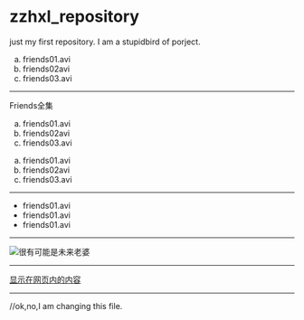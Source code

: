 # zzhxl_repository
just my first repository.
I am a stupidbird of porject.
<!doctype html>
<html lang="en">
 <head>
  <meta charset="UTF-8"><!--字符集-->
  <meta name="Generator" content="EditPlus®"> <!--Generator生成者-->
  <meta name="Author" content=""><!--用户名-->
  <meta name="Keywords" content=""><!--密码-->
  <meta name="Description" content=""><!--描述-->
  <title>MtHtml</title>
 </head>
 <body>
	 <ol type="a">
			<li>friends01.avi</li>
			<li>friends02avi</li>
			<li>friends03.avi</li>
	</ol>
	<hr/>
	<dl>
		<dt>Friends全集</dt>
			<ol type="a">
			<li>friends01.avi</li>
			<li>friends02avi</li>
			<li>friends03.avi</li>
			</ol>
			<ol type="a">
			<li>friends01.avi</li>
			<li>friends02avi</li>
			<li>friends03.avi</li>
	</ol>
	</dl>
	<hr/>
	<ul>
		<li>friends01.avi</li>
		<li>friends01.avi</li>
		<li>friends01.avi</li>
	</ul>
	<hr/>
	<img src="girl.jpg" alt="很有可能是未来老婆"/>
	<hr/>
	<a href="First.html" target="_blank">显示在网页内的内容</a>
	<hr/>

 </body>
</html>

//ok,no,I am changing this file.
